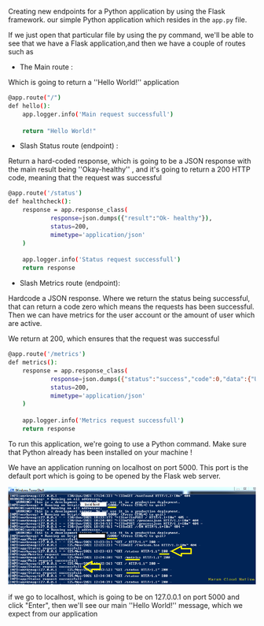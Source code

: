 
Creating new endpoints for a Python application by using the Flask framework.
our simple Python application which resides in the `app.py` file.

If we just open that particular file by using the py command, we'll be able to see that we have a Flask application,and then we have a couple of routes 
such as 
* The Main route :

Which is going to return a ''Hello World!'' application


```sh
@app.route("/") 
def hello():
    app.logger.info('Main request successfull')

    return "Hello World!"
```

* Slash Status route (endpoint) :

Return a hard-coded response, which is going to be a JSON response with the main result being ''Okay-healthy'' , and it's going to return a 200 HTTP code, meaning that the request was successful

```sh
@app.route('/status')
def healthcheck():
    response = app.response_class(
            response=json.dumps({"result":"Ok- healthy"}),
            status=200,
            mimetype='application/json'
    )

    app.logger.info('Status request successfull')
    return response
```

* Slash Metrics route (endpoint):

Hardcode a JSON response. Where we return the status being successful, that can return a code zero which means the requests has been successful. Then we can have metrics for the user account or the amount of user which are active. 

We return at 200, which ensures that the request was successful

```sh
@app.route('/metrics')
def metrics():
    response = app.response_class(
            response=json.dumps({"status":"success","code":0,"data":{"UserCount":140,"UserCountActive":23}}),
            status=200,
            mimetype='application/json'
    )

    app.logger.info('Metrics request successfull')
    return response
```

To run this application, we're going to use a Python command. Make sure that Python already has been installed on your machine !

We have an application running on localhost on port 5000. This port is the default port which is going to be opened by the Flask web server.

![N|Solid](https://github.com/Mqueen15/Cloud-Native-Engineer/blob/main/SUSE%20Linux%20Enterprise%20servers,/Architecture%20Consideration%20for%20Cloud%20Native%20Applications/localhost%20&%20port.png?raw=true)

if we go to localhost, which is going to be on 127.0.0.1 on port 5000 and click "Enter", then we'll see our main ''Hello World!'' message, which we expect from our application

